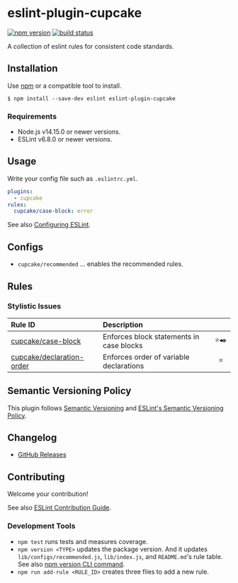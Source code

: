 # eslint-plugin-cupcake

[![npm version](https://img.shields.io/npm/v/eslint-plugin-cupcake.svg)](https://www.npmjs.com/package/eslint-plugin-cupcake)
[![build status](https://github.com/forivall/eslint-plugin-cupcake/actions/workflows/main.yml/badge.svg)](https://github.com/forivall/eslint-plugin-cupcake/actions/workflows/main.yml)
<!--
[![coverage status](https://coveralls.io/repos/github/forivall/eslint-plugin-cupcake/badge.svg)](https://coveralls.io/github/forivall/eslint-plugin-cupcake)
-->

A collection of eslint rules for consistent code standards.

## Installation

Use [npm](https://www.npmjs.com/) or a compatible tool to install.

```
$ npm install --save-dev eslint eslint-plugin-cupcake
```

### Requirements

- Node.js v14.15.0 or newer versions.
- ESLint v6.8.0 or newer versions.

## Usage

Write your config file such as `.eslintrc.yml`.

```yml
plugins:
  - cupcake
rules:
  cupcake/case-block: error
```

See also [Configuring ESLint](https://eslint.org/docs/user-guide/configuring).

## Configs

- `cupcake/recommended` ... enables the recommended rules.

## Rules

<!--RULE_TABLE_BEGIN-->
### Stylistic Issues

| Rule ID | Description |    |
|:--------|:------------|:--:|
| [cupcake/case-block](./docs/rules/case-block.md) | Enforces block statements in case blocks | ⭐️✒️ |
| [cupcake/declaration-order](./docs/rules/declaration-order.md) | Enforces order of variable declarations | ⭐️ |

<!--RULE_TABLE_END-->

## Semantic Versioning Policy

This plugin follows [Semantic Versioning](http://semver.org/) and [ESLint's Semantic Versioning Policy](https://github.com/eslint/eslint#semantic-versioning-policy).

## Changelog

- [GitHub Releases](https://github.com/forivall/eslint-plugin-cupcake/releases)

## Contributing

Welcome your contribution!

See also [ESLint Contribution Guide](https://eslint.org/docs/developer-guide/contributing/).

### Development Tools

- `npm test` runs tests and measures coverage.
- `npm version <TYPE>` updates the package version. And it updates `lib/configs/recommended.js`, `lib/index.js`, and `README.md`'s rule table. See also [npm version CLI command](https://docs.npmjs.com/cli/version).
- `npm run add-rule <RULE_ID>` creates three files to add a new rule.
